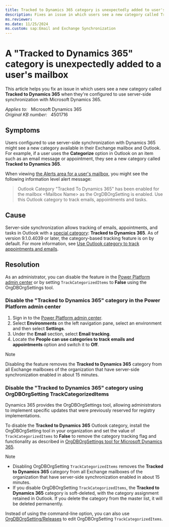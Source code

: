 ```yaml
---
title: Tracked to Dynamics 365 category is unexpectedly added to user's mailbox
description: Fixes an issue in which users see a new category called Tracked to Dynamics 365 when they're configured to use server-side synchronization with Microsoft Dynamics 365.
ms.reviewer: 
ms.date: 11/25/2024
ms.custom: sap:Email and Exchange Synchronization
---
```

# A "Tracked to Dynamics 365" category is unexpectedly added to a user's mailbox

This article helps you fix an issue in which users see a new category called **Tracked to Dynamics 365** when they're configured to use server-side synchronization with Microsoft Dynamics 365.

_Applies to:_ &nbsp; Microsoft Dynamics 365  
_Original KB number:_ &nbsp; 4501716

## Symptoms

Users configured to use server-side synchronization with Dynamics 365 might see a new category available in their Exchange mailbox and Outlook. For example, if a user uses the **Categorize** option in Outlook on an item such as an email message or appointment, they see a new category called **Tracked to Dynamics 365**.

When viewing [the Alerts area for a user's mailbox](/power-platform/admin/monitor-email-processing-errors#view-alerts), you might see the following information level alert message:

> Outlook Category "Tracked To Dynamics 365" has been enabled for the mailbox \<Mailbox Name\> as the OrgDBOrgSetting is enabled. Use this Outlook category to track emails, appointments and tasks.

## Cause

Server-side synchronization allows tracking of emails, appointments, and tasks in Outlook with a [special category](https://support.microsoft.com/office/set-categories-flags-or-reminders-a894348d-b308-4185-840f-aff63063d076): **Tracked to Dynamics 365**. As of version 9.1.0.4039 or later, the category-based tracking feature is on by default. For more information, see [Use Outlook category to track appointments and emails](/power-platform/admin/use-outlook-category-track-appointments-emails).

## Resolution

As an administrator, you can disable the feature in the [Power Platform admin center](https://admin.powerplatform.microsoft.com) or by setting `TrackCategorizedItems` to **False** using the OrgDBOrgSettings tool.

### Disable the "Tracked to Dynamics 365" category in the Power Platform admin center

1. Sign in to the [Power Platform admin center](https://admin.powerplatform.microsoft.com/).
2. Select **Environments** on the left navigation pane, select an environment and then select **Settings**.
3. Under the **Email** section, select **Email tracking**.
4. Locate the **People can use categories to track emails and appointments** option and switch it to **Off**.

> [!NOTE]
> Disabling the feature removes the **Tracked to Dynamics 365** category from all Exchange mailboxes of the organization that have server-side synchronization enabled in about 15 minutes.

### Disable the "Tracked to Dynamics 365" category using OrgDBOrgSetting TrackCategorizedItems

Dynamics 365 provides the OrgDBOrgSettings tool, allowing administrators to implement specific updates that were previously reserved for registry implementations.

To disable the **Tracked to Dynamics 365** Outlook category, install the OrgDBOrgSetting tool in your organization and set the value of `TrackCategorizedItems` to **False** to remove the category tracking flag and functionality as described in [OrgDBOrgSettings tool for Microsoft Dynamics 365](https://support.microsoft.com/help/2691237/orgdborgsettings-tool-for-microsoft-dynamics-crm).

> [!NOTE]
>
> - Disabling OrgDBOrgSetting `TrackCategorizedItems` removes the **Tracked to Dynamics 365** category from all Exchange mailboxes of the organization that have server-side synchronization enabled in about 15 minutes.
> - If you disable OrgDBOrgSetting `TrackCategorizedItems`, the **Tracked to Dynamics 365** category is soft-deleted, with the category assignment retained in Outlook. If you delete the category from the master list, it will be deleted permanently.

Instead of using the command-line option, you can also use [OrgDBOrgSetting/Releases](https://github.com/seanmcne/OrgDbOrgSettings/releases/) to edit OrgDBOrgSetting `TrackCategorizedItems`.
